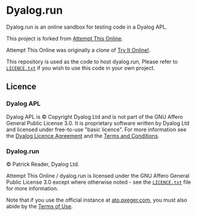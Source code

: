 # Dyalog.run
Dyalog.run is an online sandbox for testing code in a Dyalog APL.

This project is forked from [Attempt This Online](https://ato.pxeger.com).

Attempt This Online was originally a clone of [Try It Online!](https://github.com/TryItOnline/tryitonline).

This repository is used as the code to host dyalog.run, Please refer to [`LICENCE.txt`](./LICENCE.txt) if you wish
to use this code in your own project.


## Licence

### Dyalog APL
Dyalog APL is © Copyright Dyalog Ltd and is not part of the GNU Affero General Public License 3.0. It is proprietary software written by Dyalog Ltd and licensed under free-to-use "basic licence". For more information see the [Dyalog Licence Agreement](https://www.dyalog.com/uploads/documents/Developer_Software_Licence.pdf) and the [Terms and Conditions](https://www.dyalog.com/uploads/documents/Terms_and_Conditions.pdf).


### Dyalog.run
© Patrick Reader, Dyalog Ltd.

Attempt This Online / dyalog.run is licensed under the GNU Affero General Public License 3.0 except where
otherwise noted - see the [`LICENCE.txt`](./LICENCE.txt) file for more information.

Note that if you use the official instance at [ato.pxeger.com](https://ato.pxeger.com), you must also abide by the
[Terms of Use](https://ato.pxeger.com/legal#terms-of-use).

